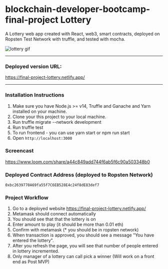 # blockchain-developer-bootcamp-final-project Lottery

A Lottery web app created with React, web3, smart contracts, deployed on Ropsten Test Network with truffle, and tested with mocha.

![lottery gif](https://media.giphy.com/media/UOvh7Fw9fo7KM/giphy.gif)

<hr />

### Deployed version URL:
https://final-project-lottery.netlify.app/


<hr />

### Installation Instructions
1. Make sure you have Node.js >= v14, Truffle and Ganache and Yarn installed on your machine.
2. Clone your this project to your local machine.
3. Run truffle migrate --network development
4. Run truffle test
5. To run frontend - you can use yarn start or npm run start 
6. Open `http://localhost:3000`


### Screencast

https://www.loom.com/share/a44c849add744f6ab5f6c90a503348b0


### Deployed Contract Address (deployed to Ropsten Network)
`0xbc2639770A69fa55f7C6EB528E4c24f8dE83def7`


### Project Workflow 

1. Go to a deployed website https://final-project-lottery.netlify.app/
2. Metamask should connect automatically
3. You should see that that the lottery is on
4. Enter amount to play (it should be more than 0.01 eth)
5. Confirm with metamask (* you should be in ropsten network)
6. When transaction is approved, you should see a message "You have entered the lottery".
7. After you refresh the page, you will see that number of people entered in lottery incremented.
8. Only manager of a lottery can call pick a winner (Will work on a front end as Post MVP)


